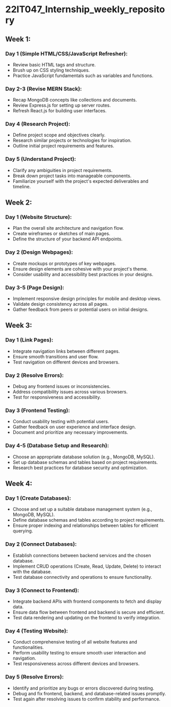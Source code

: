 # 22IT047_Internship_weekly_repository

## Week 1:

### Day 1 (Simple HTML/CSS/JavaScript Refresher):

- Review basic HTML tags and structure.
- Brush up on CSS styling techniques.
- Practice JavaScript fundamentals such as variables and functions.

### Day 2-3 (Revise MERN Stack):

- Recap MongoDB concepts like collections and documents.
- Review Express.js for setting up server routes.
- Refresh React.js for building user interfaces.

### Day 4 (Research Project):

- Define project scope and objectives clearly.
- Research similar projects or technologies for inspiration.
- Outline initial project requirements and features.

### Day 5 (Understand Project):

- Clarify any ambiguities in project requirements.
- Break down project tasks into manageable components.
- Familiarize yourself with the project's expected deliverables and timeline.

## Week 2:

### Day 1 (Website Structure):

- Plan the overall site architecture and navigation flow.
- Create wireframes or sketches of main pages.
- Define the structure of your backend API endpoints.

### Day 2 (Design Webpages):

- Create mockups or prototypes of key webpages.
- Ensure design elements are cohesive with your project's theme.
- Consider usability and accessibility best practices in your designs.

### Day 3-5 (Page Design):

- Implement responsive design principles for mobile and desktop views.
- Validate design consistency across all pages.
- Gather feedback from peers or potential users on initial designs.

## Week 3:

### Day 1 (Link Pages):

- Integrate navigation links between different pages.
- Ensure smooth transitions and user flow.
- Test navigation on different devices and browsers.

### Day 2 (Resolve Errors):

- Debug any frontend issues or inconsistencies.
- Address compatibility issues across various browsers.
- Test for responsiveness and accessibility.

### Day 3 (Frontend Testing):

- Conduct usability testing with potential users.
- Gather feedback on user experience and interface design.
- Document and prioritize any necessary improvements.

### Day 4-5 (Database Setup and Research):

- Choose an appropriate database solution (e.g., MongoDB, MySQL).
- Set up database schemas and tables based on project requirements.
- Research best practices for database security and optimization.

## Week 4:

### Day 1 (Create Databases):

- Choose and set up a suitable database management system (e.g., MongoDB, MySQL).
- Define database schemas and tables according to project requirements.
- Ensure proper indexing and relationships between tables for efficient querying.

### Day 2 (Connect Databases):

- Establish connections between backend services and the chosen database.
- Implement CRUD operations (Create, Read, Update, Delete) to interact with the database.
- Test database connectivity and operations to ensure functionality.

### Day 3 (Connect to Frontend):

- Integrate backend APIs with frontend components to fetch and display data.
- Ensure data flow between frontend and backend is secure and efficient.
- Test data rendering and updating on the frontend to verify integration.

### Day 4 (Testing Website):

- Conduct comprehensive testing of all website features and functionalities.
- Perform usability testing to ensure smooth user interaction and navigation.
- Test responsiveness across different devices and browsers.

### Day 5 (Resolve Errors):

- Identify and prioritize any bugs or errors discovered during testing.
- Debug and fix frontend, backend, and database-related issues promptly.
- Test again after resolving issues to confirm stability and performance.
